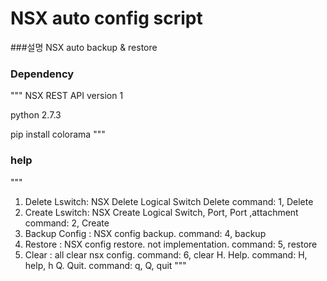 NSX auto config script
======================
###설명
NSX auto backup &amp; restore

### Dependency
"""
NSX REST API version 1

python 2.7.3

pip install colorama
"""


### help
"""
1. Delete Lswitch: NSX Delete Logical Switch Delete                     command: 1, Delete
2. Create Lswitch: NSX Create Logical Switch, Port, Port ,attachment    command: 2, Create
4. Backup Config : NSX config backup.                                   command: 4, backup
5. Restore : NSX config restore. not implementation.                    command: 5, restore
6. Clear : all clear nsx config.                                        command: 6, clear
H. Help.                                                                command: H, help, h
Q. Quit.                                                                command: q, Q, quit
"""

